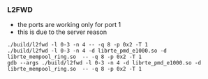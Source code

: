 ### L2FWD

- the ports are working only for port 1
- this is due to the server reason

```
./build/l2fwd -l 0-3 -n 4 -- -q 8 -p 0x2 -T 1
./build/l2fwd -l 0-3 -n 4 -d librte_pmd_e1000.so -d librte_mempool_ring.so  -- -q 8 -p 0x2 -T 1
gdb --args ./build/l2fwd -l 0-3 -n 4 -d librte_pmd_e1000.so -d librte_mempool_ring.so  -- -q 8 -p 0x2 -T 1
```
